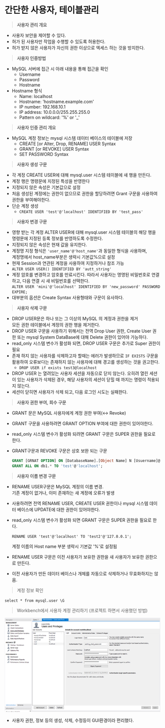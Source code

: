 # 간단한 사용자, 테이블관리

> **사용자 관리 개요**

- 사용자 보안을 제어할 수 있다.
- 허가 된 사용자만 작업을 수행할 수 있도록 허용한다.
- 허가 받지 않은 사용자가 자신의 권한 이상으로 엑세스 하는 것을 방지한다.

> **사용자 인증방법**

- MySQL 서버에 접근 시 아래 내용을 통해 접근을 확인
    - Username
    - Password
    - Hostname
- Hostname 형식
    - Name: localhost
    - Hostname: 'hostname.example.com'
    - IP number: 192.168.10.1
    - IP address: 10.0.0.0/255.255.255.0
    - Pattern on wildcard: '%' or '_'

> **사용자 인증 관리 개요**

- MySQL 계정 정보는 mysql 시스템 데이터 베이스의 테이블에 저장
    - CREATE [or Alter, Drop, RENAME] USER Syntax
    - GRANT [or REVOKE] USER Syntax
    - SET PASSWORD Syntax

> **사용자 생성 구문**

- 각 계정 CREATE USER에 대해 mysql.user 시스템 테이블에 새 행을 만든다.
- 계정 행은 명령문에 지정된 특성을 반영한다
- 지정되지 않은 속성은 기본값으로 설정
- 처음 생성된 계정에는 권한이 없으므로 권한을 할당하려면 Grant 구문을 사용하여 권한을 부여해야한다.
- 단순 계정 생성
    - `CREATE USER 'test'@'localhost' IDENTIFIED BY 'test_pass'`

> **사용자 변경 구문**

- 영향 받는 각 계정 ALTER USER에 대해 mysql.user 시스템 테이블의 해당 행을  
명령문에 지정된 등록 정보를 반영하도록 수정한다.
- 지정되지 않은 속성은 현재 값을 유지한다.
- 계정명 지정 형식은 `'user_name'@'host_name'`과  동일한 형식을 사용하며,   
계정명에서 host_name부분은 생략시 기본값%으로 설정
- 현재 Session과 연관된 계정을 사용하여 지정하거나 참조 가능  
`ALTER USER USER() IDENTIFIED BY 'autt_string'`
- 계정 암호를 변경하고 암호를 만료시킨다. 따라서 사용자는 명명된 비밀번호로 연결하고, 다음 연결 시 새 비밀번호를 선택한다.  
`ALTER USER 'mini'@'localhost' IDENTIFIED BY 'new_password' PASSWORD EXPIRE;`
- 대부분의 옵션은 Create Syntax 사용형태와 구문이 유사하다.

> **사용자 삭제 구문**

- DROP USER문은 하나 또는 그 이상의 MySQL 의 계정과 권한을 제거  
모든 권한 테이블에서 계정의 권한 행을 제거한다.
- DROP USER 구문을 사용하기 위해서는 전역 Drop User 권한, Create User 권한 또는 mysql System DataBase에 대해 Delete 권한이 있어야 가능하다.
- read_only 시스템 변수가 활성화 되면, DROP USER 구문은 추가로 Super 권한이 필요
- 존재 하지 않는 사용자를 삭제하고자 할때는 에러가 발생하므로
`IF EXISTS` 구문을 활용하여 오류보다는 
존재하지 않는 사용자에 대해 경고를 생성하는 것을 권고한다.
    - `DROP USER if exists test3@localhost`
- DROP USER 는 열려있는 사용자 세션을 자동으로 닫지 않는다.
오히려 열린 세션이 있는 사용자가 삭제된 경우, 해당 사용자의 세션이 닫힐 때 까지는 명령이 적용되지 않는다.
- 세션이 닫히면 사용자가 삭제 되고, 다음 로그인 시도는 실패한다.

> **사용자 권한 부여, 회수 구문**

- GRANT 문은 MySQL 사용자에게 계정 권한 부여(↔ Revoke)
- GRANT 구문을 사용하려면 GRANT OPTION 부여에 대한 권한이 있어야한다.
- read_only 시스템 변수가 활성화 되려면 GRANT 구문은 SUPER 권한을 필요로 한다.
- GRANT구문과 REVOKE 구문은 상호 보완 되는 구문

    ```sql
    GRANT [GRNAT OPTION] ON [DatabaseName].[Object Name] N [Usuername]@[Hostname]
    GRANT ALL ON db1.* TO 'test'@'localhost';
    ```

> **사용자 이름 변경 구문**

- RENAME USER구문은 MySQL 계정의 이름 변경.  
기존 계정이 없거나, 이미 존재하는 새 계정에 오류가 발생
- 사용하려면 전역 RENAME USER, CREATE USER 권한이나 mysql 시스템 데이터 베이스에 UPDATE에 대한 권한이 있어야한다.
- read_only 시스템 변수가 활성화 되면 GRANT 구문은 SUPER 권한을 필요로 한다.

    `RENAME USER 'test'@'localhost' TO 'test2'@'127.0.0.1';`

    계정 이름의 Host name 부분 생략시 기본값 '%'로 설정됨

- RENAME USER 구문은 이전 사용자가 보유한 권한을 새 사용자가 보유한 권한으로 만든다.
- 이전 사용자가 만든 데이터 베이스나 개체를 자동으로 삭제하거나 무효화하지는 않음.

> 계정 정보 확인

`select * from mysql.user \G`

> Workbench에서 사용자 계정 관리하기 (프로젝트 하면서 사용했던 방법)

![./img/7-1.png](./img/7-1.png)

- 사용자 권한, 정보 등의 생성, 삭제, 수정등이 GUI환경이라 편리했다.